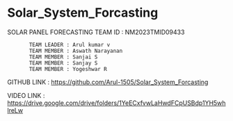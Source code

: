 # Solar_System_Forcasting
SOLAR PANEL FORECASTING
TEAM ID : NM2023TMID09433

           TEAM LEADER : Arul kumar v 
           TEAM MEMBER : Aswath Narayanan 
           TEAM MEMBER : Sanjai S
           TEAM MEMBER : Sanjay S
           TEAM MEMBER : Yogeshwar R
GITHUB LINK :  https://github.com/Arul-1505/Solar_System_Forcasting
 
VIDEO LINK : https://drive.google.com/drive/folders/1YeECxfvwLaHwdFCpUSBdp1YH5whlreLw

